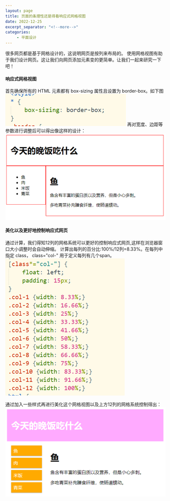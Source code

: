 ```yaml
---
layout: page
title: 页面的条理性还是得看响应式网格视图
date: 2022-12-25
excerpt_separator: "<!--more-->"
categories:
     - 平面设计
---
```


很多网页都是基于网格设计的，这说明网页是按列来布局的。
使用网格视图有助于我们设计网页。这让我们向网页添加元素变的更简单。让我们一起来研究一下吧！

<!--more-->

#### 响应式网格视图

首先确保所有的 HTML 元素都有 box-sizing 属性且设置为 border-box。如下图
![net_code](assets/images/pmsj/2022-12-25-net_code.png)
再对宽度、边距等参数进行调整后可以得出像这样的设计：
![netu](assets/images/pmsj/2022-12-25-netu.png)

#### 美化以及更好地控制响应式网页

通过计算，我们得知12列的网格系统可以更好的控制响应式网页,这样在浏览器窗口大小调整时会自动伸缩。
计算出每列的百分比:100%/12列=8.33%。在每列中指定 class， class="col-" 用于定义每列有几个span。
![neta_code](assets/images/pmsj/2022-12-25-neta_code.png)

通过加入一些样式再进行美化这个网格视图以及上方12列的网格系统控制得出：
![netb](assets/images/pmsj/2022-12-25-netb.png)
